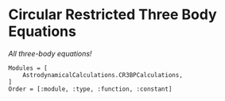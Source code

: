 # Circular Restricted Three Body Equations

_All three-body equations!_

```@autodocs
Modules = [
    AstrodynamicalCalculations.CR3BPCalculations,
]
Order = [:module, :type, :function, :constant]
```